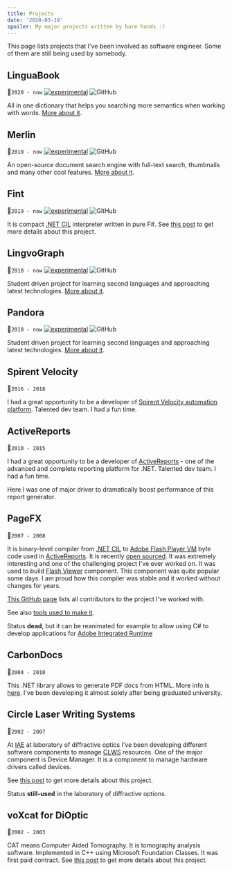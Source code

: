 ```yaml
---
title: Projects
date: '2020-03-19'
spoiler: My major projects written by bare hands :)
---
```


This page lists projects that I've been involved as software engineer.
Some of them are still being used by somebody.

## LinguaBook
:calendar:<span class="calendar">`2020 - now`</span>
[![experimental](http://badges.github.io/stability-badges/dist/experimental.svg)](/linguabook)
![GitHub](https://img.shields.io/github/license/sergeyt/pandora?style=flat-square)

All in one dictionary that helps you searching more semantics when working with words. [More about it](/linguabook).

## Merlin
:calendar:<span class="calendar">`2019 - now`</span>
[![experimental](http://badges.github.io/stability-badges/dist/experimental.svg)](/merlin)
![GitHub](https://img.shields.io/github/license/sergeyt/pandora?style=flat-square)

An open-source document search engine with full-text search, thumbnails and many other cool features. [More about it](/merlin).

## Fint
:calendar:<span class="calendar">`2019 - now`</span>
[![experimental](http://badges.github.io/stability-badges/dist/experimental.svg)](/fint)
![GitHub](https://img.shields.io/github/license/sergeyt/fint?style=flat-square)

It is compact [.NET CIL](https://en.wikipedia.org/wiki/Common_Intermediate_Language) interpreter written in pure F#.
See [this post](/fint) to get more details about this project.

## LingvoGraph
:calendar:<span class="calendar">`2018 - now`</span>
[![experimental](http://badges.github.io/stability-badges/dist/experimental.svg)](/lingvograph)
![GitHub](https://img.shields.io/github/license/sergeyt/pandora?style=flat-square)

Student driven project for learning second languages and approaching latest technologies. [More about it](/lingvograph).

## Pandora
:calendar:<span class="calendar">`2018 - now`</span>
[![experimental](http://badges.github.io/stability-badges/dist/experimental.svg)](/pandora)
![GitHub](https://img.shields.io/github/license/sergeyt/pandora?style=flat-square)

Student driven project for learning second languages and approaching latest technologies. [More about it](/pandora).

## Spirent Velocity
:calendar:<span class="calendar">`2016 - 2018`</span>

I had a great opportunity to be a developer of [Spirent Velocity automation platform](/velocity). Talented dev team. I had a fun time.

## ActiveReports
:calendar:<span class="calendar">`2010 - 2015`</span>

I had a great opportunity to be a developer of [ActiveReports](activereports) - one of the advanced and complete reporting platform for .NET. Talented dev team. I had a fun time.

Here I was one of major driver to dramatically boost performance of this report generator.

## PageFX
:calendar:<span class="calendar">`2007 - 2008`</span>

It is binary-level compiler from [.NET CIL](https://en.wikipedia.org/wiki/Common_Intermediate_Language) to [Adobe Flash Player VM](https://www.adobe.com/content/dam/acom/en/devnet/pdf/avm2overview.pdf) byte code used in [ActiveReports](https://www.grapecity.com/activereports).
It is recently [open sourced](/flash-viewer-story).
It was extremely interesting and one of the challenging project I've ever worked on.
It was used to build [Flash Viewer](http://help.grapecity.com/activereports/webhelp/Legacy/ActiveReports6/topic124.html) component. This component was quite popular some days.
I am proud how this compiler was stable and it worked without changes for years.

[This GitHub page](https://github.com/GrapeCity/pagefx) lists all contributors to the project I've worked with.

See also [tools used to make it](/pagefx).

Status **dead**, but it can be reanimated for example to allow using C# to develop applications for [Adobe Integrated Runtime](https://get.adobe.com/air/)

## CarbonDocs
:calendar:<span class="calendar">`2004 - 2010`</span>

This .NET library allows to generate PDF docs from HTML. More info is [here](https://carbondocs.windows10compatible.com/).
I've been developing it almost solely after being graduated university.

## Circle Laser Writing Systems
:calendar:<span class="calendar">`2002 - 2007`</span>

At [IAE](https://www.iae.nsk.su/en/) at laboratory of diffractive optics I've been developing different software components to manage [CLWS](http://denktech.com/img/pclws300.jpg) resources. One of the major component is Device Manager. It is a component to manage hardware drivers called devices.

See [this post](/clws) to get more details about this project.

Status **still-used** in the laboratory of diffractive options.

## voXcat for DiOptic
:calendar:<span class="calendar">`2002 - 2003`</span>

CAT means Computer Aided Tomography. It is tomography analysis software.
Implemented in C++ using Microsoft Foundation Classes.
It was first paid contract.
See [this post](/voxcat) to get more details about this project.
